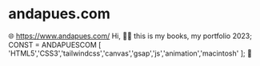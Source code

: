 # andapues.com

🌐 https://www.andapues.com/
Hi, 🤚🏼 this is my books, my portfolio 2023; CONST = ANDAPUESCOM [ 'HTML5','CSS3','tailwindcss','canvas','gsap','js','animation','macintosh' ]; 🚀
